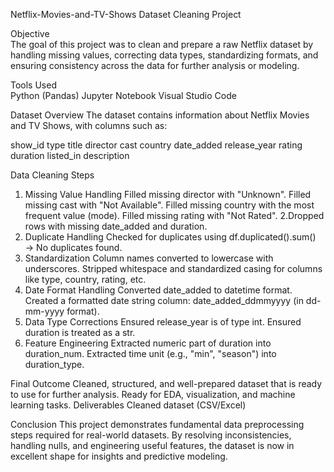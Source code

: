 Netflix-Movies-and-TV-Shows Dataset Cleaning Project

Objective         
The goal of this project was to clean and prepare a raw Netflix dataset by handling missing values, correcting data types, standardizing formats, and ensuring consistency across the data for further analysis or modeling.

Tools Used          
Python (Pandas)
Jupyter Notebook
Visual Studio Code

Dataset Overview
The dataset contains information about Netflix Movies and TV Shows, with columns such as:

show_id
type
title
director
cast
country
date_added
release_year
rating
duration
listed_in
description

Data Cleaning Steps
1. Missing Value Handling
Filled missing director with "Unknown".
Filled missing cast with "Not Available".
Filled missing country with the most frequent value (mode).
Filled missing rating with "Not Rated".
2.Dropped rows with missing date_added and duration.
3. Duplicate Handling
Checked for duplicates using df.duplicated().sum() → No duplicates found.
4. Standardization
Column names converted to lowercase with underscores.
Stripped whitespace and standardized casing for columns like type, country, rating, etc.
5. Date Format Handling
Converted date_added to datetime format.
Created a formatted date string column: date_added_ddmmyyyy (in dd-mm-yyyy format).
6. Data Type Corrections
Ensured release_year is of type int.
Ensured duration is treated as a str.
7. Feature Engineering
Extracted numeric part of duration into duration_num.
Extracted time unit (e.g., "min", "season") into duration_type.

Final Outcome
Cleaned, structured, and well-prepared dataset that is ready to use for further analysis.
Ready for EDA, visualization, and machine learning tasks.
Deliverables
Cleaned dataset (CSV/Excel)

Conclusion
This project demonstrates fundamental data preprocessing steps required for real-world datasets. By resolving inconsistencies, handling nulls, and engineering useful features, the dataset is now in excellent shape for insights and predictive modeling.
